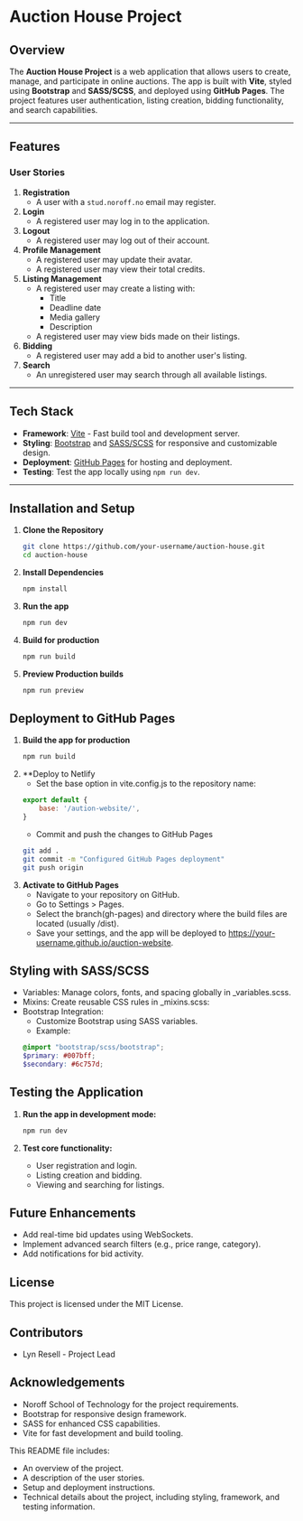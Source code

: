 # Auction House Project

## Overview
The **Auction House Project** is a web application that allows users to create, manage, and participate in online auctions. The app is built with **Vite**, styled using **Bootstrap** and **SASS/SCSS**, and deployed using **GitHub Pages**. The project features user authentication, listing creation, bidding functionality, and search capabilities.

---

## Features

### User Stories
1. **Registration**
   - A user with a `stud.noroff.no` email may register.
2. **Login**
   - A registered user may log in to the application.
3. **Logout**
   - A registered user may log out of their account.
4. **Profile Management**
   - A registered user may update their avatar.
   - A registered user may view their total credits.
5. **Listing Management**
   - A registered user may create a listing with:
     - Title
     - Deadline date
     - Media gallery
     - Description
   - A registered user may view bids made on their listings.
6. **Bidding**
   - A registered user may add a bid to another user's listing.
7. **Search**
   - An unregistered user may search through all available listings.

---

## Tech Stack

- **Framework**: [Vite](https://vitejs.dev/) - Fast build tool and development server.
- **Styling**: [Bootstrap](https://getbootstrap.com/) and [SASS/SCSS](https://sass-lang.com/) for responsive and customizable design.
- **Deployment**: [GitHub Pages](https://pages.github.com/) for hosting and deployment.
- **Testing**: Test the app locally using `npm run dev`.

---

## Installation and Setup

1. **Clone the Repository**
   ```bash
   git clone https://github.com/your-username/auction-house.git
   cd auction-house

2. **Install Dependencies**
   ```bash
   npm install

3. **Run the app**
    ```bash
    npm run dev

4. **Build for production**
    ```bash
    npm run build

5. **Preview Production builds**
    ```bash
    npm run preview

## Deployment to GitHub Pages

1. **Build the app for production**
    ```bash
    npm run build

2. **Deploy to Netlify
    - Set the base option in vite.config.js to the repository name:
    ```javascript
    export default {
        base: '/aution-website/',
    }
    ```
    - Commit and push the changes to GitHub Pages
    ```bash
    git add .
    git commit -m "Configured GitHub Pages deployment"
    git push origin

3. **Activate to GitHub Pages**
    - Navigate to your repository on GitHub.
    - Go to Settings > Pages.
    - Select the branch(gh-pages) and directory where the build files are located (usually /dist).
    - Save your settings, and the app will be deployed to https://your-username.github.io/auction-website.

## Styling with SASS/SCSS
- Variables: Manage colors, fonts, and spacing globally in _variables.scss.
- Mixins: Create reusable CSS rules in _mixins.scss:
- Bootstrap Integration:
    - Customize Bootstrap using SASS variables.
    - Example:
    ```scss
    @import "bootstrap/scss/bootstrap";
    $primary: #007bff;
    $secondary: #6c757d;

## Testing the Application

1. **Run the app in development mode:**
    ```bash
    npm run dev

2. **Test core functionality:**

    - User registration and login.
    - Listing creation and bidding.
    - Viewing and searching for listings.

## Future Enhancements

- Add real-time bid updates using WebSockets.
- Implement advanced search filters (e.g., price range, category).
- Add notifications for bid activity.

## License
This project is licensed under the MIT License.

## Contributors
- Lyn Resell - Project Lead

## Acknowledgements

- Noroff School of Technology for the project requirements.
- Bootstrap for responsive design framework.
- SASS for enhanced CSS capabilities.
- Vite for fast development and build tooling.


This README file includes:
- An overview of the project.
- A description of the user stories.
- Setup and deployment instructions.
- Technical details about the project, including styling, framework, and testing information.

